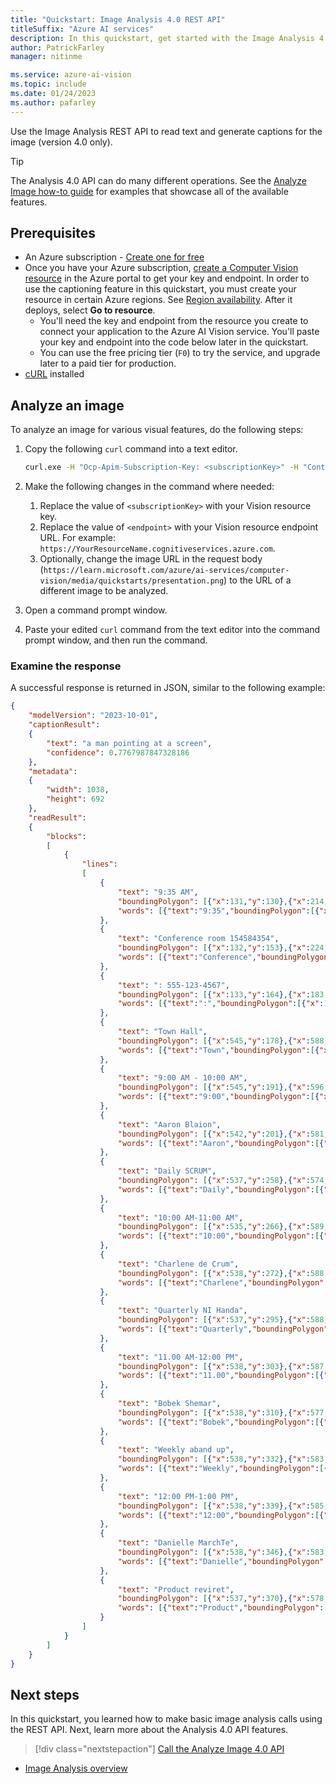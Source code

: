 ```yaml
---
title: "Quickstart: Image Analysis 4.0 REST API"
titleSuffix: "Azure AI services"
description: In this quickstart, get started with the Image Analysis 4.0 REST API.
author: PatrickFarley
manager: nitinme

ms.service: azure-ai-vision
ms.topic: include
ms.date: 01/24/2023
ms.author: pafarley
---
```


Use the Image Analysis REST API to read text and generate captions for the image (version 4.0 only).

> [!TIP]
> The Analysis 4.0 API can do many different operations. See the [Analyze Image how-to guide](../how-to/call-analyze-image-40.md) for examples that showcase all of the available features.

## Prerequisites

* An Azure subscription - [Create one for free](https://azure.microsoft.com/pricing/purchase-options/azure-account?cid=msft_learn) 
* Once you have your Azure subscription, <a href="https://portal.azure.com/#create/Microsoft.CognitiveServicesComputerVision"  title="create a Computer Vision resource"  target="_blank">create a Computer Vision resource</a> in the Azure portal to get your key and endpoint. In order to use the captioning feature in this quickstart, you must create your resource in certain Azure regions. See [Region availability](./../overview-image-analysis.md#region-availability). After it deploys, select **Go to resource**.
  * You'll need the key and endpoint from the resource you create to connect your application to the Azure AI Vision service. You'll paste your key and endpoint into the code below later in the quickstart.
  * You can use the free pricing tier (`F0`) to try the service, and upgrade later to a paid tier for production.
* [cURL](https://curl.haxx.se/) installed



## Analyze an image

To analyze an image for various visual features, do the following steps:

1. Copy the following `curl` command into a text editor.

    ```bash
    curl.exe -H "Ocp-Apim-Subscription-Key: <subscriptionKey>" -H "Content-Type: application/json" "<endpoint>/computervision/imageanalysis:analyze?features=caption,read&model-version=latest&language=en&api-version=2024-02-01" -d "{'url':'https://learn.microsoft.com/azure/ai-services/computer-vision/media/quickstarts/presentation.png'}"
    ```

1. Make the following changes in the command where needed:
    1. Replace the value of `<subscriptionKey>` with your Vision resource key.
    1. Replace the value of `<endpoint>` with your Vision resource endpoint URL. For example: `https://YourResourceName.cognitiveservices.azure.com`.
    1. Optionally, change the image URL in the request body (`https://learn.microsoft.com/azure/ai-services/computer-vision/media/quickstarts/presentation.png`) to the URL of a different image to be analyzed.
1. Open a command prompt window.
1. Paste your edited `curl` command from the text editor into the command prompt window, and then run the command.



### Examine the response

A successful response is returned in JSON, similar to the following example:


```json
{
    "modelVersion": "2023-10-01",
    "captionResult":
    {
        "text": "a man pointing at a screen",
        "confidence": 0.7767987847328186
    },
    "metadata":
    {
        "width": 1038,
        "height": 692
    },
    "readResult":
    {
        "blocks":
        [
            {
                "lines":
                [
                    {
                        "text": "9:35 AM",
                        "boundingPolygon": [{"x":131,"y":130},{"x":214,"y":130},{"x":214,"y":148},{"x":131,"y":148}],
                        "words": [{"text":"9:35","boundingPolygon":[{"x":132,"y":130},{"x":172,"y":131},{"x":171,"y":149},{"x":131,"y":148}],"confidence":0.977},{"text":"AM","boundingPolygon":[{"x":180,"y":131},{"x":203,"y":131},{"x":202,"y":149},{"x":180,"y":149}],"confidence":0.998}]
                    },
                    {
                        "text": "Conference room 154584354",
                        "boundingPolygon": [{"x":132,"y":153},{"x":224,"y":153},{"x":224,"y":161},{"x":132,"y":160}],
                        "words": [{"text":"Conference","boundingPolygon":[{"x":143,"y":153},{"x":174,"y":154},{"x":174,"y":161},{"x":143,"y":161}],"confidence":0.693},{"text":"room","boundingPolygon":[{"x":176,"y":154},{"x":188,"y":154},{"x":188,"y":161},{"x":176,"y":161}],"confidence":0.959},{"text":"154584354","boundingPolygon":[{"x":192,"y":154},{"x":224,"y":154},{"x":223,"y":161},{"x":192,"y":161}],"confidence":0.705}]
                    },
                    {
                        "text": ": 555-123-4567",
                        "boundingPolygon": [{"x":133,"y":164},{"x":183,"y":164},{"x":183,"y":170},{"x":133,"y":170}],
                        "words": [{"text":":","boundingPolygon":[{"x":134,"y":165},{"x":137,"y":165},{"x":136,"y":171},{"x":133,"y":171}],"confidence":0.162},{"text":"555-123-4567","boundingPolygon":[{"x":143,"y":165},{"x":182,"y":165},{"x":181,"y":171},{"x":143,"y":171}],"confidence":0.653}]
                    },
                    {
                        "text": "Town Hall",
                        "boundingPolygon": [{"x":545,"y":178},{"x":588,"y":179},{"x":588,"y":190},{"x":545,"y":190}],
                        "words": [{"text":"Town","boundingPolygon":[{"x":545,"y":179},{"x":569,"y":180},{"x":569,"y":190},{"x":545,"y":190}],"confidence":0.988},{"text":"Hall","boundingPolygon":[{"x":571,"y":180},{"x":589,"y":180},{"x":589,"y":190},{"x":571,"y":190}],"confidence":0.99}]
                    },
                    {
                        "text": "9:00 AM - 10:00 AM",
                        "boundingPolygon": [{"x":545,"y":191},{"x":596,"y":191},{"x":596,"y":199},{"x":545,"y":198}],
                        "words": [{"text":"9:00","boundingPolygon":[{"x":546,"y":191},{"x":556,"y":192},{"x":556,"y":199},{"x":546,"y":199}],"confidence":0.758},{"text":"AM","boundingPolygon":[{"x":558,"y":192},{"x":565,"y":192},{"x":564,"y":199},{"x":558,"y":199}],"confidence":0.989},{"text":"-","boundingPolygon":[{"x":567,"y":192},{"x":570,"y":192},{"x":569,"y":199},{"x":567,"y":199}],"confidence":0.896},{"text":"10:00","boundingPolygon":[{"x":571,"y":192},{"x":585,"y":192},{"x":585,"y":199},{"x":571,"y":199}],"confidence":0.797},{"text":"AM","boundingPolygon":[{"x":587,"y":192},{"x":594,"y":193},{"x":593,"y":199},{"x":586,"y":199}],"confidence":0.994}]
                    },
                    {
                        "text": "Aaron Blaion",
                        "boundingPolygon": [{"x":542,"y":201},{"x":581,"y":201},{"x":581,"y":207},{"x":542,"y":207}],
                        "words": [{"text":"Aaron","boundingPolygon":[{"x":545,"y":201},{"x":560,"y":202},{"x":560,"y":208},{"x":545,"y":208}],"confidence":0.718},{"text":"Blaion","boundingPolygon":[{"x":562,"y":202},{"x":579,"y":202},{"x":579,"y":207},{"x":562,"y":207}],"confidence":0.274}]
                    },
                    {
                        "text": "Daily SCRUM",
                        "boundingPolygon": [{"x":537,"y":258},{"x":574,"y":259},{"x":574,"y":266},{"x":537,"y":265}],
                        "words": [{"text":"Daily","boundingPolygon":[{"x":538,"y":259},{"x":551,"y":259},{"x":551,"y":266},{"x":538,"y":265}],"confidence":0.404},{"text":"SCRUM","boundingPolygon":[{"x":553,"y":259},{"x":570,"y":260},{"x":570,"y":265},{"x":553,"y":266}],"confidence":0.697}]
                    },
                    {
                        "text": "10:00 AM-11:00 AM",
                        "boundingPolygon": [{"x":535,"y":266},{"x":589,"y":265},{"x":589,"y":272},{"x":535,"y":273}],
                        "words": [{"text":"10:00","boundingPolygon":[{"x":539,"y":267},{"x":553,"y":266},{"x":552,"y":273},{"x":539,"y":274}],"confidence":0.219},{"text":"AM-11:00","boundingPolygon":[{"x":554,"y":266},{"x":578,"y":266},{"x":578,"y":272},{"x":554,"y":273}],"confidence":0.175},{"text":"AM","boundingPolygon":[{"x":580,"y":266},{"x":587,"y":266},{"x":586,"y":272},{"x":580,"y":272}],"confidence":1}]
                    },
                    {
                        "text": "Charlene de Crum",
                        "boundingPolygon": [{"x":538,"y":272},{"x":588,"y":273},{"x":588,"y":279},{"x":538,"y":279}],
                        "words": [{"text":"Charlene","boundingPolygon":[{"x":538,"y":273},{"x":562,"y":273},{"x":562,"y":280},{"x":538,"y":280}],"confidence":0.322},{"text":"de","boundingPolygon":[{"x":563,"y":273},{"x":569,"y":273},{"x":569,"y":280},{"x":563,"y":280}],"confidence":0.91},{"text":"Crum","boundingPolygon":[{"x":570,"y":273},{"x":582,"y":273},{"x":583,"y":280},{"x":571,"y":280}],"confidence":0.871}]
                    },
                    {
                        "text": "Quarterly NI Handa",
                        "boundingPolygon": [{"x":537,"y":295},{"x":588,"y":295},{"x":588,"y":302},{"x":537,"y":302}],
                        "words": [{"text":"Quarterly","boundingPolygon":[{"x":539,"y":296},{"x":563,"y":296},{"x":563,"y":302},{"x":538,"y":302}],"confidence":0.603},{"text":"NI","boundingPolygon":[{"x":564,"y":296},{"x":570,"y":296},{"x":571,"y":302},{"x":564,"y":302}],"confidence":0.73},{"text":"Handa","boundingPolygon":[{"x":572,"y":296},{"x":588,"y":296},{"x":588,"y":302},{"x":572,"y":302}],"confidence":0.905}]
                    },
                    {
                        "text": "11.00 AM-12:00 PM",
                        "boundingPolygon": [{"x":538,"y":303},{"x":587,"y":303},{"x":587,"y":309},{"x":538,"y":309}],
                        "words": [{"text":"11.00","boundingPolygon":[{"x":539,"y":303},{"x":552,"y":303},{"x":553,"y":309},{"x":539,"y":310}],"confidence":0.671},{"text":"AM-12:00","boundingPolygon":[{"x":554,"y":303},{"x":578,"y":303},{"x":578,"y":309},{"x":554,"y":309}],"confidence":0.656},{"text":"PM","boundingPolygon":[{"x":579,"y":303},{"x":586,"y":303},{"x":586,"y":309},{"x":580,"y":309}],"confidence":0.454}]
                    },
                    {
                        "text": "Bobek Shemar",
                        "boundingPolygon": [{"x":538,"y":310},{"x":577,"y":310},{"x":577,"y":316},{"x":538,"y":316}],
                        "words": [{"text":"Bobek","boundingPolygon":[{"x":539,"y":310},{"x":554,"y":311},{"x":554,"y":317},{"x":539,"y":317}],"confidence":0.632},{"text":"Shemar","boundingPolygon":[{"x":556,"y":311},{"x":576,"y":311},{"x":577,"y":317},{"x":556,"y":317}],"confidence":0.219}]
                    },
                    {
                        "text": "Weekly aband up",
                        "boundingPolygon": [{"x":538,"y":332},{"x":583,"y":333},{"x":583,"y":339},{"x":538,"y":338}],
                        "words": [{"text":"Weekly","boundingPolygon":[{"x":539,"y":333},{"x":557,"y":333},{"x":557,"y":339},{"x":539,"y":339}],"confidence":0.575},{"text":"aband","boundingPolygon":[{"x":558,"y":334},{"x":573,"y":334},{"x":573,"y":339},{"x":558,"y":339}],"confidence":0.475},{"text":"up","boundingPolygon":[{"x":574,"y":334},{"x":580,"y":334},{"x":580,"y":339},{"x":574,"y":339}],"confidence":0.865}]
                    },
                    {
                        "text": "12:00 PM-1:00 PM",
                        "boundingPolygon": [{"x":538,"y":339},{"x":585,"y":339},{"x":585,"y":346},{"x":538,"y":346}],
                        "words": [{"text":"12:00","boundingPolygon":[{"x":539,"y":339},{"x":553,"y":340},{"x":553,"y":347},{"x":539,"y":346}],"confidence":0.709},{"text":"PM-1:00","boundingPolygon":[{"x":554,"y":340},{"x":575,"y":340},{"x":575,"y":346},{"x":554,"y":347}],"confidence":0.908},{"text":"PM","boundingPolygon":[{"x":576,"y":340},{"x":583,"y":340},{"x":583,"y":346},{"x":576,"y":346}],"confidence":0.998}]
                    },
                    {
                        "text": "Danielle MarchTe",
                        "boundingPolygon": [{"x":538,"y":346},{"x":583,"y":346},{"x":583,"y":352},{"x":538,"y":352}],
                        "words": [{"text":"Danielle","boundingPolygon":[{"x":539,"y":347},{"x":559,"y":347},{"x":559,"y":352},{"x":539,"y":353}],"confidence":0.196},{"text":"MarchTe","boundingPolygon":[{"x":560,"y":347},{"x":582,"y":347},{"x":582,"y":352},{"x":560,"y":352}],"confidence":0.571}]
                    },
                    {
                        "text": "Product reviret",
                        "boundingPolygon": [{"x":537,"y":370},{"x":578,"y":370},{"x":578,"y":375},{"x":537,"y":375}],
                        "words": [{"text":"Product","boundingPolygon":[{"x":539,"y":370},{"x":559,"y":370},{"x":559,"y":376},{"x":539,"y":375}],"confidence":0.7},{"text":"reviret","boundingPolygon":[{"x":560,"y":370},{"x":578,"y":371},{"x":578,"y":375},{"x":560,"y":376}],"confidence":0.218}]
                    }
                ]
            }
        ]
    }
}
```



## Next steps

In this quickstart, you learned how to make basic image analysis calls using the REST API. Next, learn more about the Analysis 4.0 API features.

> [!div class="nextstepaction"]
>[Call the Analyze Image 4.0 API](../how-to/call-analyze-image-40.md)

* [Image Analysis overview](../overview-image-analysis.md)
